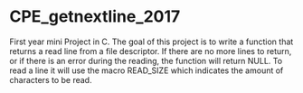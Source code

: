 # CPE_getnextline_2017
First year mini Project in C. The goal of this project is to write a function that returns a read line from a file descriptor. If there are no more lines to return, or if there is an error during the reading, the function will return NULL. To read a line it will use the macro READ_SIZE which indicates the amount of characters to be read.
